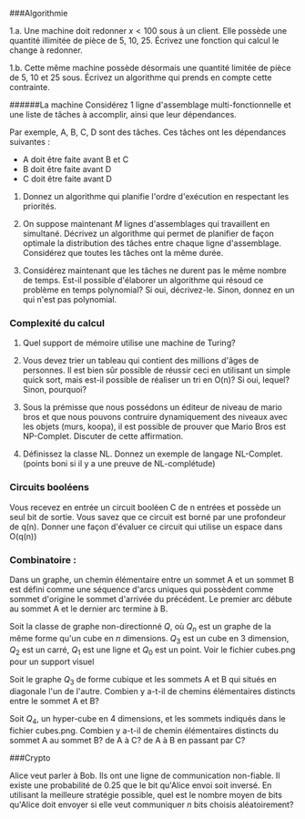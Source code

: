 
###Algorithmie

1.a. Une machine doit redonner $x < 100$ sous à un client. Elle possède une quantité illimitée de pièce de 5, 10, 25. Écrivez une fonction qui calcul le change à redonner.

1.b. Cette même machine possède désormais une quantité limitée de pièce de 5, 10 et 25 sous. Écrivez un algorithme qui prends en compte cette contrainte.


######La machine
Considérez 1 ligne d'assemblage multi-fonctionnelle et une liste de tâches à accomplir, ainsi que leur dépendances.

Par exemple, A, B, C, D sont des tâches. Ces tâches ont les dépendances suivantes :
- A doit être faite avant B et C
- B doit être faite avant D
- C doit être faite avant D

1. Donnez un algorithme qui planifie l'ordre d'exécution en respectant les priorités.

2. On suppose maintenant $M$ lignes d'assemblages qui travaillent en simultané. Décrivez un algorithme qui permet de planifier de façon optimale la distribution des tâches entre chaque ligne d'assemblage. Considérez que toutes les tâches ont la même durée.

3. Considérez maintenant que les tâches ne durent pas le même nombre de temps. Est-il possible d'élaborer un algorithme qui résoud ce problème en temps polynomial? Si oui, décrivez-le. Sinon, donnez en un qui n'est pas polynomial.


### Complexité du calcul

1. Quel support de mémoire utilise une machine de Turing?

2. Vous devez trier un tableau qui contient des millions d'âges de personnes. Il est bien sûr possible de réussir ceci en utilisant un simple quick sort, mais est-il possible de réaliser un tri en O(n)? Si oui, lequel? Sinon, pourquoi?

3. Sous la prémisse que nous possédons un éditeur de niveau de mario bros et que nous pouvons contruire dynamiquement des niveaux avec les objets (murs, koopa), il est possible de prouver que Mario Bros est NP-Complet. Discuter de cette affirmation. 

4. Définissez la classe NL. Donnez un exemple de langage NL-Complet. (points boni si il y a une preuve de NL-complétude)


### Circuits booléens

Vous recevez en entrée un circuit booléen C de n entrées et possède un seul bit de sortie. Vous savez que ce circuit est borné par une profondeur de q(n). Donner une façon d'évaluer ce circuit qui utilise un espace dans O(q(n))


### Combinatoire :

Dans un graphe, un chemin élémentaire entre un sommet A et un sommet B est défini comme une séquence d'arcs uniques qui possèdent comme sommet d'origine le sommet d'arrivée du précédent. Le premier arc débute au sommet A et le dernier arc termine à B.

Soit la classe de graphe non-directionné $Q$, où $Q_n$ est un graphe de la même forme qu'un cube en $n$ dimensions. $Q_3$ est un cube en 3 dimension, $Q_2$ est un carré, $Q_1$ est une ligne et $Q_0$ est un point.  Voir le fichier cubes.png pour un support visuel


Soit le graphe $Q_3$ de forme cubique et les sommets A et B qui situés en diagonale l'un de l'autre. Combien y a-t-il de chemins élémentaires distincts entre le sommet A et B?


Soit $Q_4$, un hyper-cube en 4 dimensions, et les sommets indiqués dans le fichier cubes.png. Combien y a-t-il de chemin élémentaires distincts du sommet A au sommet B? de A à C? de A à B en passant par C?

###Crypto

Alice veut parler à Bob. Ils ont une ligne de communication non-fiable. Il existe une probabilité de 0.25 que le bit qu'Alice envoi soit inversé. En utilisant la meilleure stratégie possible, quel est le nombre moyen de bits qu'Alice doit envoyer si elle veut communiquer $n$ bits choisis aléatoirement?



